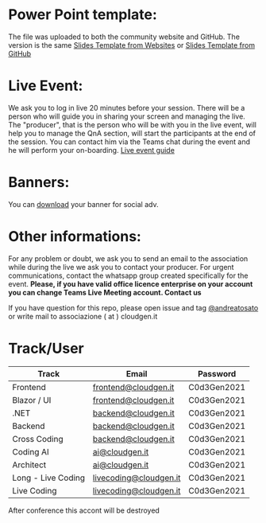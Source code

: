 # Power Point template:
The file was uploaded to both the community website and GitHub. The version is the same
[Slides Template from Websites](https://cloudgen.it/wp-content/uploads/2021/01/Codegen2021_Template.pptx) or [Slides Template from GitHub](https://github.com/CloudGenVR/HowToMakeStreaming/blob/main/assets/Codegen2021_Template.pptx)

# Live Event:
We ask you to log in live 20 minutes before your session.
There will be a person who will guide you in sharing your screen and managing the live.
The "producer", that is the person who will be with you in the live event, will help you to manage the QnA section, will start the participants at the end of the session.
You can contact him via the Teams chat during the event and he will perform your on-boarding.
[Live event guide](https://github.com/CloudGenVR/HowToMakeStreaming/blob/main/Teams-presenter.md)

# Banners:
You can [download](https://github.com/CloudGenVR/HowToMakeStreaming/tree/main/codegen2021-banners) your banner for social adv.

# Other informations:
For any problem or doubt, we ask you to send an email to the association while during the live we ask you to contact your producer.
For urgent communications, contact the whatsapp group created specifically for the event.
**Please, if you have valid office licence enterprise on your account you can change Teams Live Meeting account. Contact us**

If you have question for this repo, please open issue and tag [@andreatosato](https://github.com/andreatosato) or write mail to associazione ( at ) cloudgen.it

# Track/User 
|  Track  |  Email | Password |
|---|---|---|
| Frontend  | frontend@cloudgen.it |  C0d3Gen2021 |
| Blazor / UI | frontend@cloudgen.it |  C0d3Gen2021 |
| .NET | backend@cloudgen.it |  C0d3Gen2021 |
| Backend | backend@cloudgen.it |  C0d3Gen2021 |
| Cross Coding | backend@cloudgen.it |  C0d3Gen2021 |
| Coding AI | ai@cloudgen.it |  C0d3Gen2021 |
| Architect | ai@cloudgen.it |  C0d3Gen2021 |
| Long - Live Coding | livecoding@cloudgen.it |  C0d3Gen2021 |
| Live Coding  | livecoding@cloudgen.it |  C0d3Gen2021 |

After conference this accont will be destroyed
